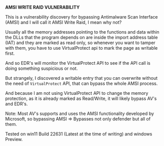 __AMSI WRITE RAID VULNERABILITY__

This is a vulnerability discovery for bypassing Antimalware Scan Interface (AMSI) and I will call it AMSI Write Raid, I mean why not?

Usually all the memory addresses pointing to the functions and data within the DLLs that the program depends on are inside the import address table (IAT) and they are marked as read only, so whenever you want to tamper with them, you have to use VirtualProtect api to mark the page as writable first.

And so EDR's will monitor the VirtualProtect API to see if the API call is doing something suspicious or not. 

But strangely, I discovered a writable entry that you can overwrite without the need of `VirtualProtect` API, that can bypass the whole AMSI process.

And because I am not using VirtualProtect API to change the memory protection, as it is already marked as Read/Write, it will likely bypass AV's and EDR's.

Note: Most AV's supports and uses the AMSI functionality developed by Microsoft, so bypassing AMSI => Bypasses not only defender but all of them.

Tested on win11 Build 22631 (Latest at the time of writing) and windows Preview.

